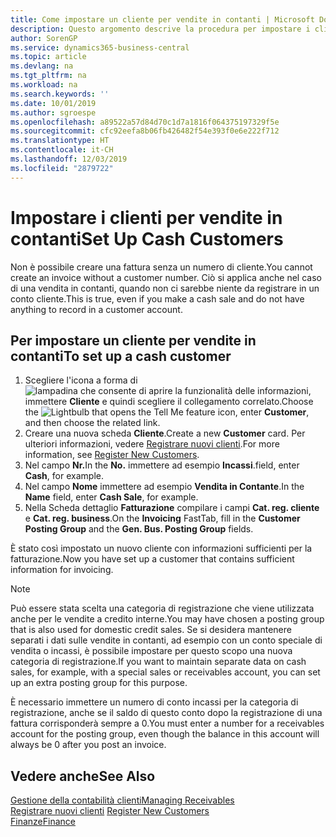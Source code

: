 ```yaml
---
title: Come impostare un cliente per vendite in contanti | Microsoft Docs
description: Questo argomento descrive la procedura per impostare i clienti che pagano in contanti.
author: SorenGP
ms.service: dynamics365-business-central
ms.topic: article
ms.devlang: na
ms.tgt_pltfrm: na
ms.workload: na
ms.search.keywords: ''
ms.date: 10/01/2019
ms.author: sgroespe
ms.openlocfilehash: a89522a57d84d70c1d7a1816f064375197329f5e
ms.sourcegitcommit: cfc92eefa8b06fb426482f54e393f0e6e222f712
ms.translationtype: HT
ms.contentlocale: it-CH
ms.lasthandoff: 12/03/2019
ms.locfileid: "2879722"
---
```

# <a name="set-up-cash-customers"></a><span data-ttu-id="a7543-103">Impostare i clienti per vendite in contanti</span><span class="sxs-lookup"><span data-stu-id="a7543-103">Set Up Cash Customers</span></span>
<span data-ttu-id="a7543-104">Non è possibile creare una fattura senza un numero di cliente.</span><span class="sxs-lookup"><span data-stu-id="a7543-104">You cannot create an invoice without a customer number.</span></span> <span data-ttu-id="a7543-105">Ciò si applica anche nel caso di una vendita in contanti, quando non ci sarebbe niente da registrare in un conto cliente.</span><span class="sxs-lookup"><span data-stu-id="a7543-105">This is true, even if you make a cash sale and do not have anything to record in a customer account.</span></span>  

## <a name="to-set-up-a-cash-customer"></a><span data-ttu-id="a7543-106">Per impostare un cliente per vendite in contanti</span><span class="sxs-lookup"><span data-stu-id="a7543-106">To set up a cash customer</span></span>  
1.  <span data-ttu-id="a7543-107">Scegliere l'icona a forma di ![lampadina che consente di aprire la funzionalità delle informazioni](media/ui-search/search_small.png "Informazioni sull'operazione che si desidera eseguire"), immettere **Cliente** e quindi scegliere il collegamento correlato.</span><span class="sxs-lookup"><span data-stu-id="a7543-107">Choose the ![Lightbulb that opens the Tell Me feature](media/ui-search/search_small.png "Tell me what you want to do") icon, enter **Customer**, and then choose the related link.</span></span>  
2.  <span data-ttu-id="a7543-108">Creare una nuova scheda **Cliente**.</span><span class="sxs-lookup"><span data-stu-id="a7543-108">Create a new **Customer** card.</span></span> <span data-ttu-id="a7543-109">Per ulteriori informazioni, vedere [Registrare nuovi clienti](sales-how-register-new-customers.md).</span><span class="sxs-lookup"><span data-stu-id="a7543-109">For more information, see [Register New Customers](sales-how-register-new-customers.md).</span></span>
3.  <span data-ttu-id="a7543-110">Nel campo **Nr.**</span><span class="sxs-lookup"><span data-stu-id="a7543-110">In the **No.**</span></span> <span data-ttu-id="a7543-111">immettere ad esempio **Incassi**.</span><span class="sxs-lookup"><span data-stu-id="a7543-111">field, enter **Cash**, for example.</span></span>  
4.  <span data-ttu-id="a7543-112">Nel campo **Nome** immettere ad esempio **Vendita in Contante**.</span><span class="sxs-lookup"><span data-stu-id="a7543-112">In the **Name** field, enter **Cash Sale**, for example.</span></span>  
5.  <span data-ttu-id="a7543-113">Nella Scheda dettaglio **Fatturazione** compilare i campi **Cat. reg. cliente** e **Cat. reg. business**.</span><span class="sxs-lookup"><span data-stu-id="a7543-113">On the **Invoicing** FastTab, fill in the **Customer Posting Group** and the **Gen. Bus. Posting Group** fields.</span></span>  

 <span data-ttu-id="a7543-114">È stato così impostato un nuovo cliente con informazioni sufficienti per la fatturazione.</span><span class="sxs-lookup"><span data-stu-id="a7543-114">Now you have set up a customer that contains sufficient information for invoicing.</span></span>  

> [!NOTE]  
>  <span data-ttu-id="a7543-115">Può essere stata scelta una categoria di registrazione che viene utilizzata anche per le vendite a credito interne.</span><span class="sxs-lookup"><span data-stu-id="a7543-115">You may have chosen a posting group that is also used for domestic credit sales.</span></span> <span data-ttu-id="a7543-116">Se si desidera mantenere separati i dati sulle vendite in contanti, ad esempio con un conto speciale di vendita o incassi, è possibile impostare per questo scopo una nuova categoria di registrazione.</span><span class="sxs-lookup"><span data-stu-id="a7543-116">If you want to maintain separate data on cash sales, for example, with a special sales or receivables account, you can set up an extra posting group for this purpose.</span></span>  
>   
>  <span data-ttu-id="a7543-117">È necessario immettere un numero di conto incassi per la categoria di registrazione, anche se il saldo di questo conto dopo la registrazione di una fattura corrisponderà sempre a 0.</span><span class="sxs-lookup"><span data-stu-id="a7543-117">You must enter a number for a receivables account for the posting group, even though the balance in this account will always be 0 after you post an invoice.</span></span>  

## <a name="see-also"></a><span data-ttu-id="a7543-118">Vedere anche</span><span class="sxs-lookup"><span data-stu-id="a7543-118">See Also</span></span>
[<span data-ttu-id="a7543-119">Gestione della contabilità clienti</span><span class="sxs-lookup"><span data-stu-id="a7543-119">Managing Receivables</span></span>](receivables-manage-receivables.md)  
<span data-ttu-id="a7543-120">[Registrare nuovi clienti](sales-how-register-new-customers.md)  </span><span class="sxs-lookup"><span data-stu-id="a7543-120">[Register New Customers](sales-how-register-new-customers.md)  </span></span>  
[<span data-ttu-id="a7543-121">Finanze</span><span class="sxs-lookup"><span data-stu-id="a7543-121">Finance</span></span>](finance.md)  

